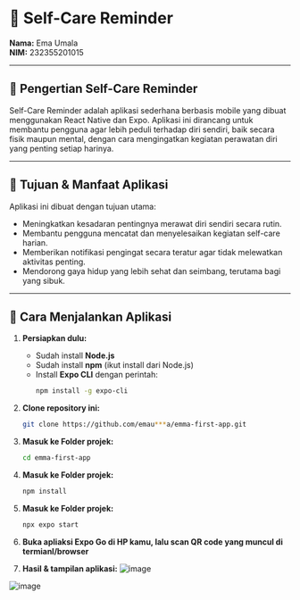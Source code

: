 # 🧠 Self-Care Reminder

**Nama:** Ema Umala  
**NIM:** 232355201015  

---

## 📌 Pengertian Self-Care Reminder

Self-Care Reminder adalah aplikasi sederhana berbasis mobile yang dibuat menggunakan React Native dan Expo. Aplikasi ini dirancang untuk membantu pengguna agar lebih peduli terhadap diri sendiri, baik secara fisik maupun mental, dengan cara mengingatkan kegiatan perawatan diri yang penting setiap harinya.

---

## 🎯 Tujuan & Manfaat Aplikasi

Aplikasi ini dibuat dengan tujuan utama:
- Meningkatkan kesadaran pentingnya merawat diri sendiri secara rutin.
- Membantu pengguna mencatat dan menyelesaikan kegiatan self-care harian.
- Memberikan notifikasi pengingat secara teratur agar tidak melewatkan aktivitas penting.
- Mendorong gaya hidup yang lebih sehat dan seimbang, terutama bagi yang sibuk.

---

## 🚀 Cara Menjalankan Aplikasi

1. **Persiapkan dulu:**
   - Sudah install **Node.js**
   - Sudah install **npm** (ikut install dari Node.js)
   - Install **Expo CLI** dengan perintah:
     ```bash
     npm install -g expo-cli
     ```

2. **Clone repository ini:**
   ```bash
   git clone https://github.com/emau***a/emma-first-app.git
3. **Masuk ke Folder projek:**
    ```bash
   cd emma-first-app
4.  **Masuk ke Folder projek:**
    ```bash
    npm install
5.  **Masuk ke Folder projek:**
    ```bash
    npx expo start
6. **Buka apliaksi Expo Go di HP kamu, lalu scan QR code yang muncul di termianl/browser**

7. **Hasil & tampilan aplikasi:**
![image](https://github.com/user-attachments/assets/6c9c545d-4ba6-4830-bba7-259773a2e6ef)


![image](https://github.com/user-attachments/assets/de3181aa-f0fc-409a-946e-2fbb6a8f92b6)


